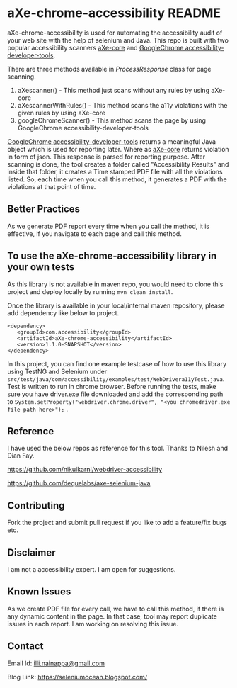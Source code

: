 # aXe-chrome-accessibility README #

aXe-chrome-accessibility is used for automating the accessibility audit of your web site with the help of selenium and Java. This repo is built with two popular accessibility scanners [aXe-core][1] and [GoogleChrome accessibility-developer-tools][2]. 

There are three methods available in <i>ProcessResponse</i> class for page scanning. 
1. aXescanner() - This method just scans without any rules by using aXe-core
2. aXescannerWithRules() - This method scans the a11y violations with the given rules by using aXe-core
3. googleChromeScanner() - This method scans the page by using GoogleChrome accessibility-developer-tools
 
[GoogleChrome accessibility-developer-tools][2] returns a meaningful Java object which is used for reporting later. Where as [aXe-core][1] returns violation in form of json. This response is parsed for reporting purpose. After scanning  is done, the tool creates a folder called "Accessibility Results" and inside that folder, it creates a Time stamped PDF file with all the violations listed. So, each time when you call this method, it generates a PDF with the violations at that point of time.

## Better Practices ##

As we generate PDF report every time when you call the method, it is effective, if you navigate to each page and call this method.

## To use the aXe-chrome-accessibility library in your own tests ##

As this library is not available in maven repo, you would need to clone this project and deploy locally by running `mvn clean install`.

Once the library is available in your local/internal maven repository, please add dependency like below to project.

```
<dependency>
   <groupId>com.accessibility</groupId>
   <artifactId>aXe-chrome-accessibility</artifactId>
   <version>1.1.0-SNAPSHOT</version>
</dependency>
```

In this project, you can find one example testcase of how to use this library using TestNG and Selenium under `src/test/java/com/accessibility/examples/test/WebDrivera11yTest.java`. Test is written to run in chrome browser. Before running the tests, make sure you have driver.exe file downloaded and add the corresponding path to `System.setProperty("webdriver.chrome.driver", "<you chromedriver.exe file path here>");` .  

## Reference ##

I have used the below repos as reference for this tool. Thanks to Nilesh and Dian Fay.

https://github.com/nikulkarni/webdriver-accessibility

https://github.com/dequelabs/axe-selenium-java

## Contributing ##

Fork the project and submit pull request if you like to add a feature/fix bugs etc.
	
## Disclaimer ##

I am not a accessibility expert. I am open for suggestions.

## Known Issues ##
As we create PDF file for every call, we have to call this method, if there is any dynamic content in the page. In that case, tool may report duplicate issues in each report. I am working on resolving this issue.

## Contact ##

Email Id: illi.nainappa@gmail.com

Blog Link: https://seleniumocean.blogspot.com/


[1]: https://github.com/dequelabs/axe-core/tree/master "aXe-core"
[2]: https://github.com/GoogleChrome/accessibility-developer-tools "GoogleChrome accessibility-developer-tools"


